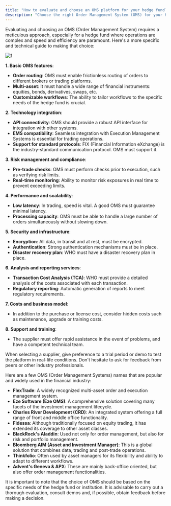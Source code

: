 ```yaml
---
title: "How to evaluate and choose an OMS platform for your hedge fund?"
description: "Choose the right Order Management System (OMS) for your hedge fund with this comprehensive guide. Learn key features, technology integration, risk management, performance, security, costs, and support. Discover popular OMS platforms like FlexTrade, Eze Software, Charles River Development, and more. Make an informed decision based on your hedge fund's needs."
---
```




Evaluating and choosing an OMS (Order Management System) requires a meticulous approach, especially for a hedge fund where operations are complex and speed and efficiency are paramount. Here's a more specific and technical guide to making that choice:

![1](images/1.png)

**1. Basic OMS features**:

- **Order routing**: OMS must enable frictionless routing of orders to different brokers or trading platforms.
- **Multi-asset**: It must handle a wide range of financial instruments: equities, bonds, derivatives, swaps, etc.
- **Customizable workflows**: The ability to tailor workflows to the specific needs of the hedge fund is crucial.

**2. Technology integration**:

- **API connectivity**: OMS should provide a robust API interface for integration with other systems.
- **EMS compatibility**: Seamless integration with Execution Management Systems is essential for trading operations.
- **Support for standard protocols**: FIX (Financial Information eXchange) is the industry-standard communication protocol. OMS must support it.

**3. Risk management and compliance**:

- **Pre-trade checks**: OMS must perform checks prior to execution, such as verifying risk limits.
- **Real-time monitoring**: Ability to monitor risk exposures in real time to prevent exceeding limits.

**4. Performance and scalability**:

- **Low latency**: In trading, speed is vital. A good OMS must guarantee minimal latency.
- **Processing capacity**: OMS must be able to handle a large number of orders simultaneously without slowing down.

**5. Security and infrastructure**:

- **Encryption**: All data, in transit and at rest, must be encrypted.
- **Authentication**: Strong authentication mechanisms must be in place.
- **Disaster recovery plan**: WHO must have a disaster recovery plan in place.

**6. Analysis and reporting services**:

- **Transaction Cost Analysis (TCA)**: WHO must provide a detailed analysis of the costs associated with each transaction.
- **Regulatory reporting**: Automatic generation of reports to meet regulatory requirements.

**7. Costs and business model**:

- In addition to the purchase or license cost, consider hidden costs such as maintenance, upgrade or training costs.

**8. Support and training**:

- The supplier must offer rapid assistance in the event of problems, and have a competent technical team.

When selecting a supplier, give preference to a trial period or demo to test the platform in real-life conditions. Don't hesitate to ask for feedback from peers or other industry professionals.

Here are a few OMS (Order Management Systems) names that are popular and widely used in the financial industry:

- **FlexTrade**: A widely recognized multi-asset order and execution management system.
- **Eze Software (Eze OMS)**: A comprehensive solution covering many facets of the investment management lifecycle.
- **Charles River Development (CRD)**: An integrated system offering a full range of front and middle office functionality.
- **Fidessa**: Although traditionally focused on equity trading, it has extended its coverage to other asset classes.
- **BlackRock's Aladdin**: Used not only for order management, but also for risk and portfolio management.
- **Bloomberg AIM (Asset and Investment Manager)**: This is a global solution that combines data, trading and post-trade operations.
- **Thinkfolio**: Often used by asset managers for its flexibility and ability to adapt to different workflows.
- **Advent's Geneva & APX**: These are mainly back-office oriented, but also offer order management functionalities.

It is important to note that the choice of OMS should be based on the specific needs of the hedge fund or institution. It is advisable to carry out a thorough evaluation, consult demos and, if possible, obtain feedback before making a decision.


